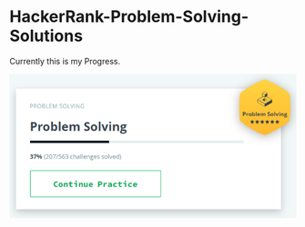# HackerRank-Problem-Solving-Solutions

Currently this is my Progress. 


![Here is my Java Score](problem-solving.png)
